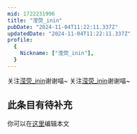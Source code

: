 ```yaml
---
mid: 1722231996
title: "滢荧_inin"
pubDate: "2024-11-04T11:22:11.337Z"
updatedDate: "2024-11-04T11:22:11.337Z"
profile:
  {
    Nickname: ["滢荧_inin"],
  }
---
```


关注[滢荧_inin](https://space.bilibili.com/1722231996)谢谢喵~ 关注[滢荧_inin](https://space.bilibili.com/1722231996)谢谢喵~

## 此条目有待补充
你可以在[这里](https://github.com/Yuhanawa/VTuber.ICU-Content/edit/master/v/滢荧_inin/index.md)编辑本文
